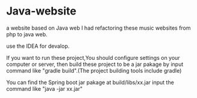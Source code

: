 # Java-website
a website based on Java web
I had refactoring these music websites from php to java web.

use the IDEA for devalop.

If you want to run these project,You should configure settings on your computer or server,
then build these project to be a jar pakage by input command like "gradle build".(The project building tools include gradle)

You can find the Spring boot jar pakage at build/libs/xx.jar
input the command like "java -jar xx.jar" 
